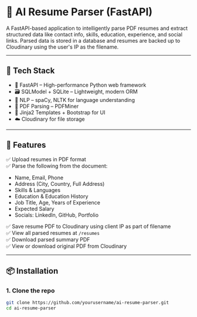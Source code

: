 # 🧠 AI Resume Parser (FastAPI)

A FastAPI-based application to intelligently parse PDF resumes and extract structured data like contact info, skills, education, experience, and social links. Parsed data is stored in a database and resumes are backed up to Cloudinary using the user's IP as the filename.

---

## 🔧 Tech Stack

- 🏃 FastAPI – High-performance Python web framework
- 🗃️ SQLModel + SQLite – Lightweight, modern ORM
- 🧠 NLP – spaCy, NLTK for language understanding
- 📄 PDF Parsing – PDFMiner
- 🎨 Jinja2 Templates + Bootstrap for UI
- ☁️ Cloudinary for file storage

---

## 🚀 Features

✅ Upload resumes in PDF format  
✅ Parse the following from the document:
- Name, Email, Phone
- Address (City, Country, Full Address)
- Skills & Languages
- Education & Education History
- Job Title, Age, Years of Experience
- Expected Salary
- Socials: LinkedIn, GitHub, Portfolio

✅ Save resume PDF to Cloudinary using client IP as part of filename  
✅ View all parsed resumes at `/resumes`  
✅ Download parsed summary PDF  
✅ View or download original PDF from Cloudinary

---

## 📦 Installation

### 1. Clone the repo

```bash
git clone https://github.com/yourusername/ai-resume-parser.git
cd ai-resume-parser
